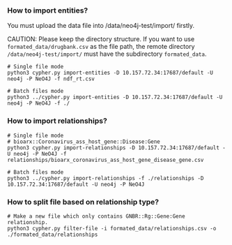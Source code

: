 ### How to import entities?

You must upload the data file into /data/neo4j-test/import/ firstly. 

CAUTION: Please keep the directory structure. If you want to use `formated_data/drugbank.csv` as the file path, the remote directory `/data/neo4j-test/import/` must have the subdirectory `formated_data`.

```
# Single file mode
python3 cypher.py import-entities -D 10.157.72.34:17687/default -U neo4j -P NeO4J -f ndf_rt.csv

# Batch files mode
python3 ../cypher.py import-entities -D 10.157.72.34:17687/default -U neo4j -P NeO4J -f ./
```

### How to import relationships?

```
# Single file mode
# bioarx::Coronavirus_ass_host_gene::Disease:Gene
python3 cypher.py import-relationships -D 10.157.72.34:17687/default -U neo4j -P NeO4J -f relationships/bioarx_coronavirus_ass_host_gene_disease_gene.csv

# Batch files mode
python3 ../cypher.py import-relationships -f ./relationships -D 10.157.72.34:17687/default -U neo4j -P NeO4J
```

### How to split file based on relationship type?
```
# Make a new file which only contains GNBR::Rg::Gene:Gene relationship.
python3 cypher.py filter-file -i formated_data/relationships.csv -o ./formated_data/relationships
```